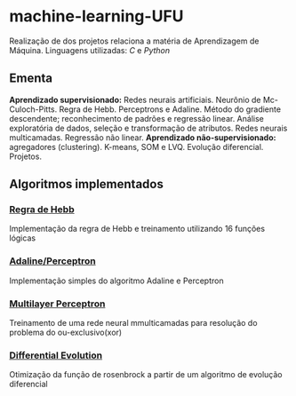 # machine-learning-UFU
Realização de dos projetos relaciona a matéria de Aprendizagem de Máquina. Linguagens utilizadas: *C* e *Python*

## Ementa 
**Aprendizado supervisionado:**  Redes neurais artificiais. Neurônio de Mc-Culoch-Pitts. Regra de Hebb. Perceptrons e Adaline. Método do gradiente descendente; reconhecimento de padrões e regressão linear. Análise exploratória de dados, seleção e transformação de atributos. Redes neurais multicamadas. Regressão não linear.  **Aprendizado não-supervisionado:** agregadores (clustering). K-means, SOM e LVQ. Evolução diferencial. Projetos.

## Algoritmos implementados

### [Regra de Hebb](regraDeHebb)
Implementação da regra de Hebb e treinamento utilizando 16 funções lógicas
### [Adaline/Perceptron](adaline-perceptron)
Implementação simples do algoritmo Adaline e Perceptron
### [Multilayer Perceptron](multilayer-perceptron)
Treinamento de uma rede neural mmulticamadas para resolução do problema do ou-exclusivo(xor)
### [Differential Evolution](differential-evolution)
Otimização da função de rosenbrock a partir de um algoritmo de evolução diferencial
